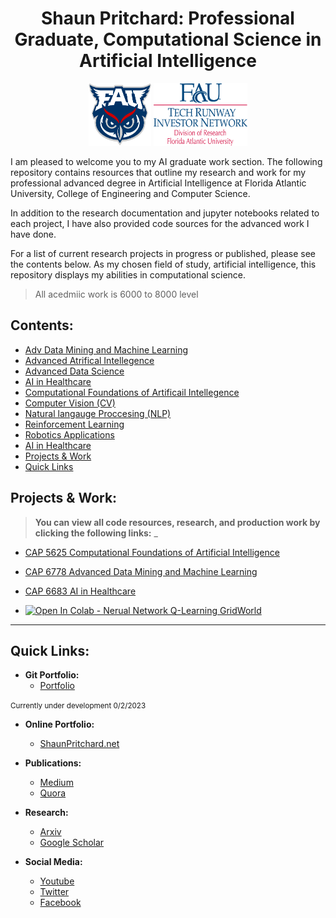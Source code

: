 <h1 align="center">
Shaun Pritchard: Professional Graduate, Computational Science in Artificial Intelligence
</h1>

<p align="center">
<span>
<img src="assets/fau.png" data-canonical-src="docs/fau.png" width="100" height="100" />

<img src="assets/trin.png" data-canonical-src="docs/fau.png" width="150" height="100" />
</span>
</p>


I am pleased to welcome you to my AI graduate work section. The following repository contains resources that outline my research and work for my professional advanced degree in Artificial Intelligence at Florida Atlantic University, College of Engineering and Computer Science.

In addition to the research documentation and jupyter notebooks related to each project, I have also provided code sources for the advanced work I have done.

For a list of current research projects in progress or published, please see the contents below.
As my chosen field of study, artificial intelligence, this repository displays my abilities in computational science.

> All acedmiic work is 6000 to 8000 level

## **Contents:**



- [Adv Data Mining and Machine Learning](#-Adv)
- [Advanced Atrifical Intellegence](#-Advanced)
- [Advanced Data Science](#-Data)
- [AI in Healthcare](#-AI)
- [Computational Foundations of Artificail Intellegence](#-Computational)
- [Computer Vision (CV)](#-Computer)
- [Natural langauge Proccesing (NLP)](#-Natural)
- [Reinforcement Learning](#-Reinforcement)
- [Robotics Applications](#-AI)
- [AI in Healthcare](#-Robotics)
- [Projects & Work](#-Projects)
- [Quick Links](#-Quick)


## **Projects & Work:**

> **You can view all code resources, research, and production work by clicking the following links:** _

- [CAP 5625 Computational Foundations of Artificial Intelligence](https://github.com/shaungt1/CAP-5625-Computational-Foundations-of-Artificial-Intelligence.git)

- [CAP 6778 Advanced Data Mining and Machine Learning](https://github.com/shaungt1/CAP-6778-advanced-data-mining-and-machine-learning.git)

- [CAP 6683 AI in Healthcare](https://github.com/shaungt1/Shaun-Pritchard-Portfolio/tree/master/Work%20AI%20Graduate/AI%20in%20HealthCare%20and%20Medicine)

- [![Open In Colab - Nerual Network Q-Learning GridWorld ](https://colab.research.google.com/assets/colab-badge.svg)](https://colab.research.google.com/drive/1oVPhbBEkH8fvGZs0K36gHhF0ULJh2mHS?usp=sharing)





---
## Quick Links:

- **Git Portfolio:**
  - [Portfolio](https://github.com/shaungt1/Shaun-Pritchard-Portfolio)

<small>Currently under development 0/2/2023</small>

- **Online Portfolio:**

  - [ShaunPritchard.net](https://shaunpritchard.org/)

- **Publications:**
  - [Medium](https://medium.com/@shaunpritchard1)
  - [Quora](https://www.quora.com/profile/Shaun-Pritchard-3)

- **Research:**
  - [Arxiv](https://arxiv.org/)
  - [Google Scholar](https://scholar.google.com/)

- **Social Media:**
  - [Youtube](https://www.youtube.com/channel/UC78cpbnaq-eeKGGHIEtUgdw)
  - [Twitter](https://twitter.com/ShaunPx1)
  - [Facebook](https://www.facebook.com/shaunpritchardlive)


